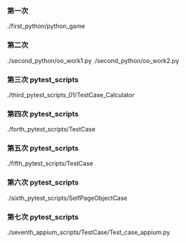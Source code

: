 ### 第一次
./first_python/python_game
### 第二次
./second_python/oo_work1.py
./second_python/oo_work2.py
### 第三次 pytest_scripts
./third_pytest_scripts_01/TestCase_Calculator
### 第四次 pytest_scripts
./forth_pytest_scripts/TestCase
### 第五次 pytest_scripts
./fifth_pytest_scripts/TestCase
### 第六次 pytest_scripts
./sixth_pytest_scripts/SelfPageObjectCase
### 第七次 pytest_scripts
./seventh_appium_scripts/TestCase/Test_case_appium.py